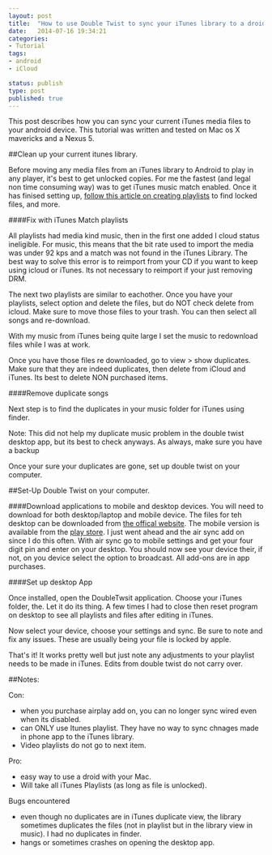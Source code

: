 ```yaml
---
layout: post
title:  "How to use Double Twist to sync your iTunes library to a droid"
date:   2014-07-16 19:34:21
categories:
- Tutorial
tags:
- android
- iCloud

status: publish
type: post
published: true
---
```


This post describes how you can sync your current iTunes media files to your android device. This tutorial was written and tested on Mac os X mavericks and a Nexus 5.<!--more-->

##Clean up your current itunes library.

Before moving any media files from an iTunes library to Android to play in any player, it's best to get unlocked copies. For me the fastest (and legal non time consuming way) was to get iTunes music match enabled. Once it has finised setting up,  [follow this article on creating playlists](http://computers.tutsplus.com/tutorials/how-to-remove-drm-from-your-music-with-itunes-match--mac-59271) to find locked files, and more.

####Fix with iTunes Match playlists

All playlists had media kind music, then in the first one added I cloud status ineligible.  For music, this means that the bit rate used to import the media was under 92 kps and a match was not found in the iTunes Library. The best way to solve this error is to reimport from your CD if you want to keep using icloud or iTunes. Its not necessary to reimport if your just removing DRM. 

The next two playlists are similar to eachother. Once you have your playlists, select option and delete the files, but do NOT check delete from icloud. Make sure to move those files to your trash. You can then select all songs and re-download.

With my music from iTunes being quite large I set the music to redownload files while I was at work.

Once you have those files re downloaded, go to view > show duplicates. Make sure that they are indeed duplicates, then delete from iCloud and iTunes. Its best to delete NON purchased items.

####Remove duplicate songs

Next step is to find the duplicates in your music folder for iTunes using finder. 

Note: This did not help my duplicate music problem in the double twist desktop app, but its best to check anyways. As always, make sure you have a backup

Once your sure your duplicates are gone, set up double twist on your computer.

##Set-Up Double Twist on your computer.

####Download applications to mobile and desktop devices.
You will need to download for both desktop/laptop and mobile device. The files for teh desktop can be downloaded from [the offical website](https://www.doubletwist.com/). The mobile version is available from the [play store](https://play.google.com/store/apps/details?id=com.doubleTwist.androidPlayer). I just went ahead and the air sync add on since I do this often. With air sync go to mobile settings and get your four digit pin and enter on your desktop. You should now see your device their, if not, on you device select the option to broadcast. All add-ons are in app purchases.

####Set up desktop App

Once installed, open the DoubleTwsit application. Choose your iTunes folder, the. Let it do its thing. A few times I had to close then reset program on desktop to see all playlists and files after editing in iTunes.

Now select your device, choose your settings and sync. Be sure to note and fix any issues. These are usually being your file is locked by apple.

That's it!  It works pretty well but just note any adjustments to your playlist needs to be made in iTunes. Edits from double twist do not carry over.

##Notes:

Con:

- when you purchase airplay add on, you can no longer sync wired even when its disabled.
- can ONLY use Itunes playlist. They have no way to sync chnages made in phone app to the iTunes library.
- Video playlists do not go to next item.

Pro:

- easy way to use a droid with your Mac.
- Will take all iTunes Playlists (as long as file is unlocked).

Bugs encountered

- even though no duplicates are in iTunes duplicate view, the library sometimes duplicates the files  (not in playlist but in the library view in music). I had no duplicates in finder. 
- hangs or sometimes crashes  on opening the desktop app.
